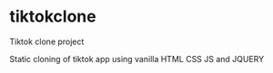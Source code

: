 # tiktokclone
Tiktok clone project

Static cloning of tiktok app using vanilla HTML CSS JS and JQUERY
